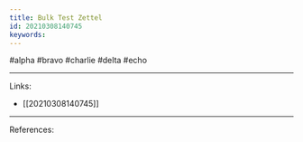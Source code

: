 ```yaml
---
title: Bulk Test Zettel
id: 20210308140745
keywords:
---
```

#alpha #bravo #charlie #delta #echo

---
Links:

- [[20210308140745]]

---
References:
